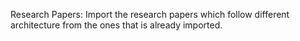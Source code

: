 Research Papers: Import the research papers which follow different architecture from the ones that is already imported.
